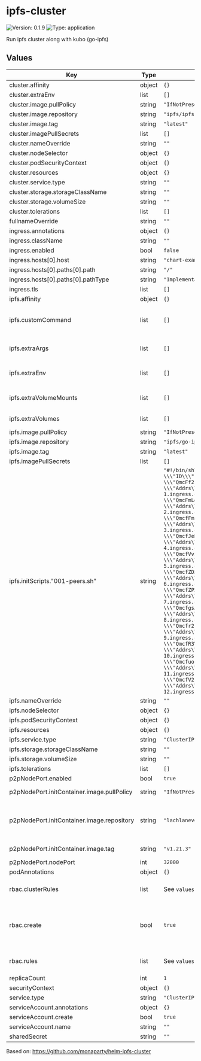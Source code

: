 # ipfs-cluster

![Version: 0.1.9](https://img.shields.io/badge/Version-0.1.9-informational?style=flat-square) ![Type: application](https://img.shields.io/badge/Type-application-informational?style=flat-square)

Run ipfs cluster along with kubo (go-ipfs)

## Values

| Key | Type | Default | Description |
|-----|------|---------|-------------|
| cluster.affinity | object | `{}` |  |
| cluster.extraEnv | list | `[]` |  |
| cluster.image.pullPolicy | string | `"IfNotPresent"` |  |
| cluster.image.repository | string | `"ipfs/ipfs-cluster"` |  |
| cluster.image.tag | string | `"latest"` |  |
| cluster.imagePullSecrets | list | `[]` |  |
| cluster.nameOverride | string | `""` |  |
| cluster.nodeSelector | object | `{}` |  |
| cluster.podSecurityContext | object | `{}` |  |
| cluster.resources | object | `{}` |  |
| cluster.service.type | string | `""` |  |
| cluster.storage.storageClassName | string | `""` |  |
| cluster.storage.volumeSize | string | `""` |  |
| cluster.tolerations | list | `[]` |  |
| fullnameOverride | string | `""` |  |
| ingress.annotations | object | `{}` |  |
| ingress.className | string | `""` |  |
| ingress.enabled | bool | `false` |  |
| ingress.hosts[0].host | string | `"chart-example.local"` |  |
| ingress.hosts[0].paths[0].path | string | `"/"` |  |
| ingress.hosts[0].paths[0].pathType | string | `"ImplementationSpecific"` |  |
| ingress.tls | list | `[]` |  |
| ipfs.affinity | object | `{}` |  |
| ipfs.customCommand | list | `[]` | Command replacement for the container |
| ipfs.extraArgs | list | `[]` | Additional args for the container |
| ipfs.extraEnv | list | `[]` | Additional env variables |
| ipfs.extraVolumeMounts | list | `[]` | Additional volume mounts |
| ipfs.extraVolumes | list | `[]` | Additional volumes |
| ipfs.image.pullPolicy | string | `"IfNotPresent"` |  |
| ipfs.image.repository | string | `"ipfs/go-ipfs"` |  |
| ipfs.image.tag | string | `"latest"` |  |
| ipfs.imagePullSecrets | list | `[]` |  |
| ipfs.initScripts."001-peers.sh" | string | `"#!/bin/sh\nset -xe\nipfs config Peering.Peers \"[ { \\\"ID\\\": \\\"QmcFf2FH3CEgTNHeMRGhN7HNHU1EXAxoEk6EFuSyXCsvRE\\\", \\\"Addrs\\\": [ \\\"/dnsaddr/node-1.ingress.cloudflare-ipfs.com\\\" ] }, { \\\"ID\\\": \\\"QmcFmLd5ySfk2WZuJ1mfSWLDjdmHZq7rSAua4GoeSQfs1z\\\", \\\"Addrs\\\": [ \\\"/dnsaddr/node-2.ingress.cloudflare-ipfs.com\\\" ] }, { \\\"ID\\\": \\\"QmcfFmzSDVbwexQ9Au2pt5YEXHK5xajwgaU6PpkbLWerMa\\\", \\\"Addrs\\\": [ \\\"/dnsaddr/node-3.ingress.cloudflare-ipfs.com\\\" ] }, { \\\"ID\\\": \\\"QmcfJeB3Js1FG7T8YaZATEiaHqNKVdQfybYYkbT1knUswx\\\", \\\"Addrs\\\": [ \\\"/dnsaddr/node-4.ingress.cloudflare-ipfs.com\\\" ] }, { \\\"ID\\\": \\\"QmcfVvzK4tMdFmpJjEKDUoqRgP4W9FnmJoziYX5GXJJ8eZ\\\", \\\"Addrs\\\": [ \\\"/dnsaddr/node-5.ingress.cloudflare-ipfs.com\\\" ] }, { \\\"ID\\\": \\\"QmcfZD3VKrUxyP9BbyUnZDpbqDnT7cQ4WjPP8TRLXaoE7G\\\", \\\"Addrs\\\": [ \\\"/dnsaddr/node-6.ingress.cloudflare-ipfs.com\\\" ] }, { \\\"ID\\\": \\\"QmcfZP2LuW4jxviTeG8fi28qjnZScACb8PEgHAc17ZEri3\\\", \\\"Addrs\\\": [ \\\"/dnsaddr/node-7.ingress.cloudflare-ipfs.com\\\" ] }, { \\\"ID\\\": \\\"QmcfgsJsMtx6qJb74akCw1M24X1zFwgGo11h1cuhwQjtJP\\\", \\\"Addrs\\\": [ \\\"/dnsaddr/node-8.ingress.cloudflare-ipfs.com\\\" ] }, { \\\"ID\\\": \\\"Qmcfr2FC7pFzJbTSDfYaSy1J8Uuy8ccGLeLyqJCKJvTHMi\\\", \\\"Addrs\\\": [ \\\"/dnsaddr/node-9.ingress.cloudflare-ipfs.com\\\" ] }, { \\\"ID\\\": \\\"QmcfR3V5YAtHBzxVACWCzXTt26SyEkxdwhGJ6875A8BuWx\\\", \\\"Addrs\\\": [ \\\"/dnsaddr/node-10.ingress.cloudflare-ipfs.com\\\" ] }, { \\\"ID\\\": \\\"Qmcfuo1TM9uUiJp6dTbm915Rf1aTqm3a3dnmCdDQLHgvL5\\\", \\\"Addrs\\\": [ \\\"/dnsaddr/node-11.ingress.cloudflare-ipfs.com\\\" ] }, { \\\"ID\\\": \\\"QmcfV2sg9zaq7UUHVCGuSvT2M2rnLBAPsiE79vVyK3Cuev\\\", \\\"Addrs\\\": [ \\\"/dnsaddr/node-12.ingress.cloudflare-ipfs.com\\\" ] } ]\" --json"` |  |
| ipfs.nameOverride | string | `""` |  |
| ipfs.nodeSelector | object | `{}` |  |
| ipfs.podSecurityContext | object | `{}` |  |
| ipfs.resources | object | `{}` |  |
| ipfs.service.type | string | `"ClusterIP"` |  |
| ipfs.storage.storageClassName | string | `""` |  |
| ipfs.storage.volumeSize | string | `""` |  |
| ipfs.tolerations | list | `[]` |  |
| p2pNodePort.enabled | bool | `true` |  |
| p2pNodePort.initContainer.image.pullPolicy | string | `"IfNotPresent"` | Container pull policy |
| p2pNodePort.initContainer.image.repository | string | `"lachlanevenson/k8s-kubectl"` | Container image to fetch nodeport information |
| p2pNodePort.initContainer.image.tag | string | `"v1.21.3"` | Container tag |
| p2pNodePort.nodePort | int | `32000` |  |
| podAnnotations | object | `{}` |  |
| rbac.clusterRules | list | See `values.yaml` | Required ClusterRole rules |
| rbac.create | bool | `true` | Specifies whether RBAC resources are to be created |
| rbac.rules | list | See `values.yaml` | Required ClusterRole rules |
| replicaCount | int | `1` |  |
| securityContext | object | `{}` |  |
| service.type | string | `"ClusterIP"` |  |
| serviceAccount.annotations | object | `{}` |  |
| serviceAccount.create | bool | `true` |  |
| serviceAccount.name | string | `""` |  |
| sharedSecret | string | `""` |  |

Based on: https://github.com/monaparty/helm-ipfs-cluster
